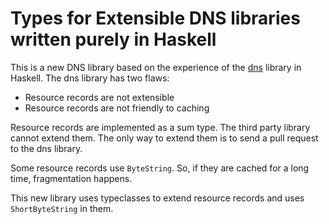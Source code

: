 # Types for Extensible DNS libraries written purely in Haskell

This is a new DNS library based on the experience of the [dns](https://github.com/kazu-yamamoto/dns) library in Haskell. The dns library has two flaws:

- Resource records are not extensible
- Resource records are not friendly to caching

Resource records are implemented as a sum type. The third party library cannot extend them. The only way to extend them is to send a pull request to the dns library.

Some resource records use `ByteString`. So, if they are cached for a long time, fragmentation happens.

This new library uses typeclasses to extend resource records and uses `ShortByteString` in them.
